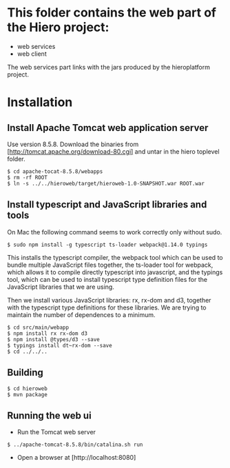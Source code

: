 # This folder contains the web part of the Hiero project:

- web services
- web client

The web services part links with the jars produced by the hieroplatform project.

# Installation

## Install Apache Tomcat web application server

Use version 8.5.8.  Download the binaries from
[http://tomcat.apache.org/download-80.cgi] and untar in the hiero
toplevel folder.

```
$ cd apache-tocat-8.5.8/webapps
$ rm -rf ROOT
$ ln -s ../../hieroweb/target/hieroweb-1.0-SNAPSHOT.war ROOT.war
```

## Install typescript and JavaScript libraries and tools

On Mac the following command seems to work correctly only without sudo.

```
$ sudo npm install -g typescript ts-loader webpack@1.14.0 typings
```

This installs the typescript compiler, the webpack tool which can be used to bundle 
multiple JavaScript files together, the ts-loader tool for webpack, which allows it to 
compile directly typescript into javascript, and the typings tool, which can be used to install
typescript type definition files for the JavaScript libraries that we are using.

Then we install various JavaScript libraries: rx, rx-dom and d3, together with
the typescript type definitions for these libraries. We are trying to maintain the number of
dependences to a minimum.

```
$ cd src/main/webapp
$ npm install rx rx-dom d3
$ npm install @types/d3 --save
$ typings install dt~rx-dom --save
$ cd ../../..
```

## Building

```
$ cd hieroweb
$ mvn package
```

## Running the web ui

* Run the Tomcat web server

```
$ ../apache-tomcat-8.5.8/bin/catalina.sh run
```

* Open a browser at [http://localhost:8080]

